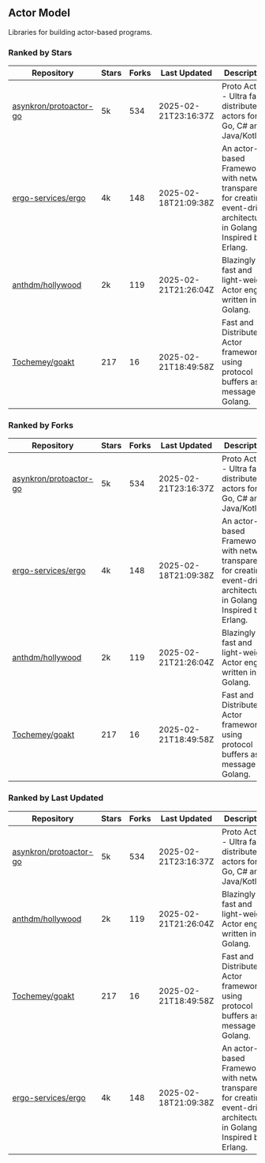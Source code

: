 ## Actor Model

Libraries for building actor-based programs.

### Ranked by Stars

| Repository | Stars | Forks | Last Updated | Description | 
|------------|-------|-------|--------------|-------------|
| [asynkron/protoactor-go](https://github.com/asynkron/protoactor-go) | 5k | 534 | 2025-02-21T23:16:37Z |  Proto Actor - Ultra fast distributed actors for Go, C# and Java/Kotlin. |
| [ergo-services/ergo](https://github.com/ergo-services/ergo) | 4k | 148 | 2025-02-18T21:09:38Z |  An actor-based Framework with network transparency for creating event-driven architecture in Golang. Inspired by Erlang. |
| [anthdm/hollywood](https://github.com/anthdm/hollywood) | 2k | 119 | 2025-02-21T21:26:04Z |  Blazingly fast and light-weight Actor engine written in Golang. |
| [Tochemey/goakt](https://github.com/Tochemey/goakt) | 217 | 16 | 2025-02-21T18:49:58Z |  Fast and Distributed Actor framework using protocol buffers as message for Golang. |

### Ranked by Forks

| Repository | Stars | Forks | Last Updated | Description | 
|------------|-------|-------|--------------|-------------|
| [asynkron/protoactor-go](https://github.com/asynkron/protoactor-go) | 5k | 534 | 2025-02-21T23:16:37Z |  Proto Actor - Ultra fast distributed actors for Go, C# and Java/Kotlin. |
| [ergo-services/ergo](https://github.com/ergo-services/ergo) | 4k | 148 | 2025-02-18T21:09:38Z |  An actor-based Framework with network transparency for creating event-driven architecture in Golang. Inspired by Erlang. |
| [anthdm/hollywood](https://github.com/anthdm/hollywood) | 2k | 119 | 2025-02-21T21:26:04Z |  Blazingly fast and light-weight Actor engine written in Golang. |
| [Tochemey/goakt](https://github.com/Tochemey/goakt) | 217 | 16 | 2025-02-21T18:49:58Z |  Fast and Distributed Actor framework using protocol buffers as message for Golang. |

### Ranked by Last Updated

| Repository | Stars | Forks | Last Updated | Description | 
|------------|-------|-------|--------------|-------------|
| [asynkron/protoactor-go](https://github.com/asynkron/protoactor-go) | 5k | 534 | 2025-02-21T23:16:37Z |  Proto Actor - Ultra fast distributed actors for Go, C# and Java/Kotlin. |
| [anthdm/hollywood](https://github.com/anthdm/hollywood) | 2k | 119 | 2025-02-21T21:26:04Z |  Blazingly fast and light-weight Actor engine written in Golang. |
| [Tochemey/goakt](https://github.com/Tochemey/goakt) | 217 | 16 | 2025-02-21T18:49:58Z |  Fast and Distributed Actor framework using protocol buffers as message for Golang. |
| [ergo-services/ergo](https://github.com/ergo-services/ergo) | 4k | 148 | 2025-02-18T21:09:38Z |  An actor-based Framework with network transparency for creating event-driven architecture in Golang. Inspired by Erlang. |


